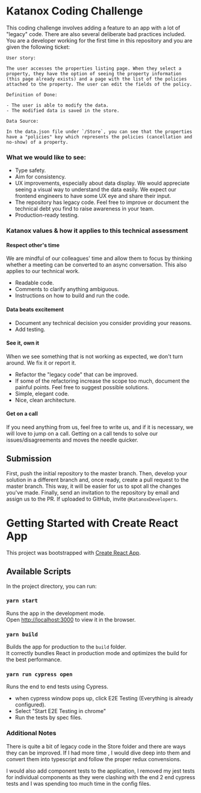 # Katanox Coding Challenge

This coding challenge involves adding a feature to an app with a lot of "legacy" code. There are also several deliberate bad practices included. You are a developer working for the first time in this repository and you are given the following ticket:

```
User story:

The user accesses the properties listing page. When they select a property, they have the option of seeing the property information (this page already exists) and a page with the list of the policies attached to the property. The user can edit the fields of the policy.

Definition of Done:

- The user is able to modify the data.
- The modified data is saved in the store.

Data Source:

In the data.json file under `/Store`, you can see that the properties have a "policies" key which represents the policies (cancellation and no-show) of a property.
```

### What we would like to see:
- Type safety.
- Aim for consistency.
- UX improvements, especially about data display. We would appreciate seeing a visual way to understand the data easily. We expect our frontend engineers to have some UX eye and share their input.
- The repository has legacy code. Feel free to improve or document the technical debt you find to raise awareness in your team.
- Production-ready testing.

### Katanox values & how it applies to this technical assessment

#### Respect other's time
We are mindful of our colleagues' time and allow them to focus by thinking whether a meeting can be converted to an async conversation. This also applies to our technical work.
- Readable code.
- Comments to clarify anything ambiguous.
- Instructions on how to build and run the code.

#### Data beats excitement
- Document any technical decision you consider providing your reasons.
- Add testing.

#### See it, own it
When we see something that is not working as expected, we don't turn around. We fix it or report it.
- Refactor the "legacy code" that can be improved.
- If some of the refactoring increase the scope too much, document the painful points. Feel free to suggest possible solutions.
- Simple, elegant code.
- Nice, clean architecture.

#### Get on a call
If you need anything from us, feel free to write us, and if it is necessary, we will love to jump on a call. Getting on a call tends to solve our issues/disagreements and moves the needle quicker.


## Submission
First, push the initial repository to the master branch. Then, develop your solution in a different branch and, once ready, create a pull request to the master branch. This way, it will be easier for us to spot all the changes you've made. Finally, send an invitation to the repository by email and assign us to the PR. If uploaded to GitHub, invite `@KatanoxDevelopers`.

# Getting Started with Create React App

This project was bootstrapped with [Create React App](https://github.com/facebook/create-react-app).

## Available Scripts

In the project directory, you can run:

### `yarn start`

Runs the app in the development mode.\
Open [http://localhost:3000](http://localhost:3000) to view it in the browser.
### `yarn build`

Builds the app for production to the `build` folder.\
It correctly bundles React in production mode and optimizes the build for the best performance.

### `yarn run cypress open`

Runs the end to end tests using Cypress.

- when cypress window pops up, click E2E Testing (Everything is already configured).
- Select "Start E2E Testing in chrome"
- Run the tests by spec files.



### Additional Notes
There is quite a bit of legacy code in the Store folder and there are ways they can be improved. If I had more time , I would dive deep into them and convert them into typescript and follow the proper redux convensions.

I would also add component tests to the application, I removed my jest tests for individual components as they were clashing with the end 2 end cypress tests and I was spending too much time in the config files.